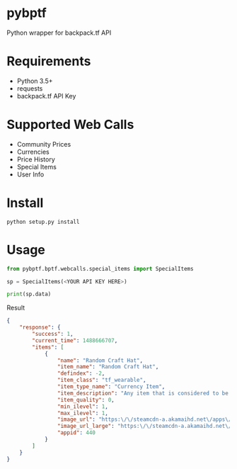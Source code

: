 # pybptf
Python wrapper for backpack.tf API

# Requirements
 - Python 3.5+
 - requests
 - backpack.tf API Key

# Supported Web Calls
 - Community Prices
 - Currencies
 - Price History
 - Special Items
 - User Info
 
# Install
```commandline
python setup.py install
```

# Usage
```python
from pybptf.bptf.webcalls.special_items import SpecialItems

sp = SpecialItems(<YOUR API KEY HERE>)

print(sp.data)
```

Result

```json
{
    "response": {
        "success": 1,
        "current_time": 1488666707,
        "items": [
            {
                "name": "Random Craft Hat",
                "item_name": "Random Craft Hat",
                "defindex": -2,
                "item_class": "tf_wearable",
                "item_type_name": "Currency Item",
                "item_description": "Any item that is considered to be a random craft hat.",
                "item_quality": 0,
                "min_ilevel": 1,
                "max_ilevel": 1,
                "image_url": "https:\/\/steamcdn-a.akamaihd.net\/apps\/440\/icons\/kit_fancyhats.bf5ba4ea973728df20402c0c9a4737f18d5d560c.png",
                "image_url_large": "https:\/\/steamcdn-a.akamaihd.net\/apps\/440\/icons\/kit_fancyhats_large.800ea1b16df707ffa27f9f6e6033e8ba3f0f5333.png",
                "appid": 440
            }
        ]
    }
}
```